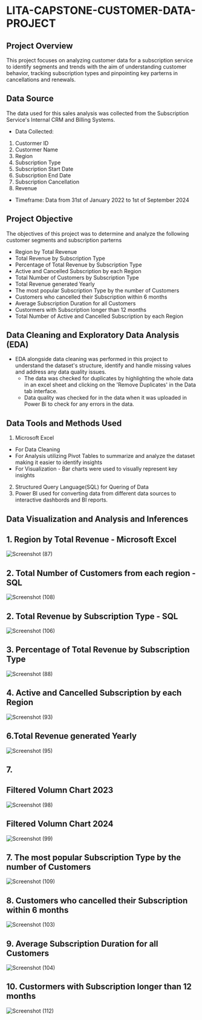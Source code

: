 # LITA-CAPSTONE-CUSTOMER-DATA-PROJECT

## Project Overview
This project focuses on analyzing customer data for a subscription service to identify segments and trends with the aim of understanding customer behavior, tracking subscription types and pinpointing key parterns in cancellations and renewals. 

## Data Source
The data used for this sales analysis was collected from the Subscription Service's Internal CRM and Billing Systems.
- Data Collected:
1. Custormer ID
2. Custormer Name
3. Region
4. Subscription Type
5. Subscription Start Date
6. Subscription End Date
7. Subscription Cancellation
8. Revenue
- Timeframe: Data from 31st of January 2022 to 1st of September 2024

## Project Objective
The objectives of this project was to determine and analyze the following customer segments and subscription parterns
- Region by Total Revenue
- Total Revenue by Subscription Type
- Percentage of Total Revenue by Subscription Type
- Active and Cancelled Subscription by each Region
- Total Number of Customers by Subscription Type
- Total Revenue generated Yearly
- The most popular Subscription Type by the number of Customers
- Customers who cancelled their Subscription within 6 months
- Average Subscription Duration for all Customers
- Custormers with Subscription longer than 12 months
- Total Number of Active and Cancelled Subscription by each Region

## Data Cleaning and Exploratory Data Analysis (EDA)
- EDA alongside data cleaning was performed in this project to understand the dataset's structure, identify and handle missing values and address any data quality issues.
  - The data was checked for duplicates by highlighting the whole data in an excel sheet and clicking on the 'Remove Duplicates' in the Data tab interface.
  - Data quality was checked for in the data when it was uploaded in Power Bi to check for any errors in the data.

## Data Tools and Methods Used
1. Microsoft Excel 
- For Data Cleaning
- For Analysis utilizing Pivot Tables to summarize and analyze the dataset making it easier to identify insights
- For Visualization - Bar charts were used to visually represent key insights
2. Structured Query Language(SQL) for Quering of Data
3. Power BI used for converting data from different data sources to interactive dashbords and BI reports.

## Data Visualization and Analysis and Inferences
## 1. Region by Total Revenue - Microsoft Excel
![Screenshot (87)](https://github.com/user-attachments/assets/4a1dcb89-4ea7-4ce3-8a53-51ca0fd24a37)

## 2. Total Number of Customers from each region - SQL
![Screenshot (108)](https://github.com/user-attachments/assets/794ab4a6-bb41-4c34-a0d6-fb3cc8b53fe7)


## 2. Total Revenue by Subscription Type - SQL

![Screenshot (106)](https://github.com/user-attachments/assets/7dcab25d-8cb2-476d-873b-7aff2aebfd53)


## 3. Percentage of Total Revenue by Subscription Type
![Screenshot (88)](https://github.com/user-attachments/assets/38e0be11-66d3-43a6-b904-964c19a8f786)

## 4. Active and Cancelled Subscription by each Region
![Screenshot (93)](https://github.com/user-attachments/assets/554c709f-44a1-4e69-ac05-042ce5fad944)




## 6.Total Revenue generated Yearly
![Screenshot (95)](https://github.com/user-attachments/assets/4c3a016b-52f2-482e-9280-d5a4fc8493f7)

## 7.
## Filtered Volumn Chart 2023
![Screenshot (98)](https://github.com/user-attachments/assets/ee741791-74db-47df-91a7-427099f53c0a)
## Filtered Volumn Chart 2024
![Screenshot (99)](https://github.com/user-attachments/assets/7a7e0766-e655-450d-83b4-72149e2d9328)


## 7. The most popular Subscription Type by the number of Customers
![Screenshot (109)](https://github.com/user-attachments/assets/5f1505b7-5a25-4735-99e3-58c02776f953)

## 8. Customers who cancelled their Subscription within 6 months
![Screenshot (103)](https://github.com/user-attachments/assets/6a4ab5b8-2381-4657-b5d9-eaa92023ba88)



## 9. Average Subscription Duration for all Customers
![Screenshot (104)](https://github.com/user-attachments/assets/4a3eb551-07ec-42da-8a28-763c1119f44e)


## 10. Custormers with Subscription longer than 12 months
![Screenshot (112)](https://github.com/user-attachments/assets/cb96ccfa-66e4-4cb8-818a-476be8c7bfe8)


